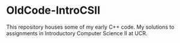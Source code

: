 # OldCode-IntroCSII
This repository houses some of my early C++ code. My solutions to assignments in Introductory Computer Science II at UCR.
